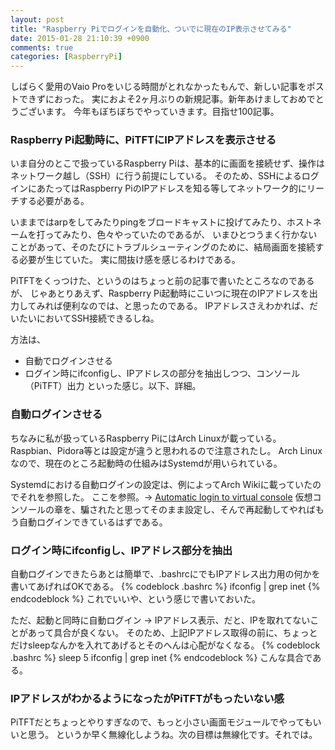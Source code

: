 ```yaml
---
layout: post
title: "Raspberry Piでログインを自動化、ついでに現在のIP表示させてみる"
date: 2015-01-28 21:10:39 +0900
comments: true
categories: [RaspberryPi]
---
```


しばらく愛用のVaio Proをいじる時間がとれなかったもんで、新しい記事をポストできずにおった。
実におよそ2ヶ月ぶりの新規記事。新年あけましておめでとうございます。
今年もぼちぼちでやっていきます。目指せ100記事。

### Raspberry Pi起動時に、PiTFTにIPアドレスを表示させる

いま自分のとこで扱っているRaspberry Piは、基本的に画面を接続せず、操作はネットワーク越し（SSH）に行う前提にしている。
そのため、SSHによるログインにあたってはRaspberry PiのIPアドレスを知る等してネットワーク的にリーチする必要がある。

いままではarpをしてみたりpingをブロードキャストに投げてみたり、ホストネームを打ってみたり、色々やっていたのであるが、
いまひとつうまく行かないことがあって、そのたびにトラブルシューティングのために、結局画面を接続する必要が生じていた。
実に間抜け感を感じるわけである。

PiTFTをくっつけた、というのはちょっと前の記事で書いたところなのであるが、
じゃあとりあえず、Raspberry Pi起動時にこいつに現在のIPアドレスを出力してみれば便利なのでは、と思ったのである。
IPアドレスさえわかれば、だいたいにおいてSSH接続できるしね。

方法は、
* 自動でログインさせる
* ログイン時にifconfigし、IPアドレスの部分を抽出しつつ、コンソール（PiTFT）出力
といった感じ。以下、詳細。

### 自動ログインさせる

ちなみに私が扱っているRaspberry PiにはArch Linuxが載っている。
Raspbian、Pidora等とは設定が違うと思われるので注意されたし。
Arch Linuxなので、現在のところ起動時の仕組みはSystemdが用いられている。

Systemdにおける自動ログインの設定は、例によってArch Wikiに載っていたのでそれを参照した。
ここを参照。→  [Automatic login to virtual console](https://wiki.archlinux.org/index.php/Automatic_login_to_virtual_console_(日本語)]x)
仮想コンソールの章を、騙されたと思ってそのまま設定し、そんで再起動してやればもう自動ログインできているはずである。

### ログイン時にifconfigし、IPアドレス部分を抽出

自動ログインできたらあとは簡単で、.bashrcにでもIPアドレス出力用の何かを書いてあげればOKである。
{% codeblock .bashrc %}
ifconfig | grep inet
{% endcodeblock %}
これでいいや、という感じで書いておいた。

ただ、起動と同時に自動ログイン → IPアドレス表示、だと、IPを取れてないことがあって具合が良くない。
そのため、上記IPアドレス取得の前に、ちょっとだけsleepなんかを入れてあげるとそのへんは心配がなくなる。
{% codeblock .bashrc %}
sleep 5
ifconfig | grep inet
{% endcodeblock %}
こんな具合である。

### IPアドレスがわかるようになったがPiTFTがもったいない感

PiTFTだとちょっとやりすぎなので、もっと小さい画面モジュールでやってもいいと思う。
というか早く無線化しようね。次の目標は無線化です。それでは。
